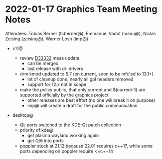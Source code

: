 # 2022-01-17 Graphics Team Meeting Notes
Attendees: Tobias Berner (tcberner@), Emmanuel Vadot (manu@), Niclas Zeising (zeising@), Warner Losh (imp@)

- x11@
    - review [D33332](https://reviews.freebsd.org/D33332) mesa update
        - can be merged 
        - last release with dri drivers
    - drm kmod updated to 5.7 (on current, soon to be mfc'ed to 13.1+)
        - lot of cleanup done, nearly all gpl headers removed
        - support for 12.x not in scope
    - make the policy public, that only current and $(current-1) are supported officially by the graphics project
        - other releases are best effort (no one will break it on purpose)
        - imp@ will create a draft for the public communication 

- desktop@ 
    - Qt-ports switched to the KDE-Qt patch collection
    - priority of kde@
        - get plasma wayland working again
        - get Qt6 into ports
    - poppler stuck at 21.12 because 22.01 requires c++17, while some ports depending on poppler require <=c++14 
